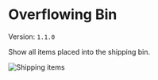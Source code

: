 # Overflowing Bin
Version: `1.1.0`

Show all items placed into the shipping bin.

![Shipping items](../res/OverflowingBin/stacking.gif "Shipping items")